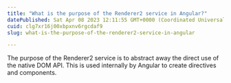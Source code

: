 ```yaml
---
title: "What is the purpose of the Renderer2 service in Angular?"
datePublished: Sat Apr 08 2023 12:11:55 GMT+0000 (Coordinated Universal Time)
cuid: clg7xr16j00xbpxnv6rgcdaf9
slug: what-is-the-purpose-of-the-renderer2-service-in-angular

---
```


The purpose of the Renderer2 service is to abstract away the direct use of the native DOM API. This is used internally by Angular to create directives and components.